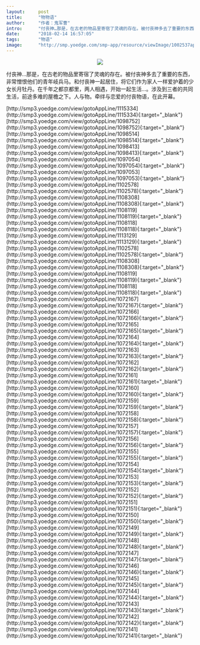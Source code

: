```yaml
---
layout:     post
title:      "物物语"
author:     "作者：鬼军曹"
intro:      "付丧神…那是，在古老的物品里寄宿了灵魂的存在。被付丧神多去了重要的东西，非常憎恨他们的青年岐兵马。和付丧神一起居住，将它们作为家人一样爱护着的少女长月牡丹。在千年之都京都里，两人相遇，开始一起生活…。涉及到三者的共同生活，前途多难的屋檐之下。人与物。牵绊与恋爱的付丧物语，在此开幕。"
date:       "2018-02-14 16:57:05"
tags:       "物语"
image:      "http://smp.yoedge.com/smp-app/resource/viewImage/1002537appline.png"
---
```

<div style="text-align: center">
<p><img src="http://smp.yoedge.com/smp-app/resource/viewImage/1002537appline.png"/></p>
</div>
<p class="post-meta">
<span>付丧神…那是，在古老的物品里寄宿了灵魂的存在。被付丧神多去了重要的东西，非常憎恨他们的青年岐兵马。和付丧神一起居住，将它们作为家人一样爱护着的少女长月牡丹。在千年之都京都里，两人相遇，开始一起生活…。涉及到三者的共同生活，前途多难的屋檐之下。人与物。牵绊与恋爱的付丧物语，在此开幕。</span>
</p>
[http://smp3.yoedge.com/view/gotoAppLine/1115334](http://smp3.yoedge.com/view/gotoAppLine/1115334){:target="_blank"}
[http://smp3.yoedge.com/view/gotoAppLine/1098752](http://smp3.yoedge.com/view/gotoAppLine/1098752){:target="_blank"}
[http://smp3.yoedge.com/view/gotoAppLine/1098514](http://smp3.yoedge.com/view/gotoAppLine/1098514){:target="_blank"}
[http://smp3.yoedge.com/view/gotoAppLine/1098413](http://smp3.yoedge.com/view/gotoAppLine/1098413){:target="_blank"}
[http://smp3.yoedge.com/view/gotoAppLine/1097054](http://smp3.yoedge.com/view/gotoAppLine/1097054){:target="_blank"}
[http://smp3.yoedge.com/view/gotoAppLine/1097053](http://smp3.yoedge.com/view/gotoAppLine/1097053){:target="_blank"}
[http://smp3.yoedge.com/view/gotoAppLine/1102578](http://smp3.yoedge.com/view/gotoAppLine/1102578){:target="_blank"}
[http://smp3.yoedge.com/view/gotoAppLine/1108308](http://smp3.yoedge.com/view/gotoAppLine/1108308){:target="_blank"}
[http://smp3.yoedge.com/view/gotoAppLine/1108119](http://smp3.yoedge.com/view/gotoAppLine/1108119){:target="_blank"}
[http://smp3.yoedge.com/view/gotoAppLine/1108118](http://smp3.yoedge.com/view/gotoAppLine/1108118){:target="_blank"}
[http://smp3.yoedge.com/view/gotoAppLine/1113129](http://smp3.yoedge.com/view/gotoAppLine/1113129){:target="_blank"}
[http://smp3.yoedge.com/view/gotoAppLine/1102578](http://smp3.yoedge.com/view/gotoAppLine/1102578){:target="_blank"}
[http://smp3.yoedge.com/view/gotoAppLine/1108308](http://smp3.yoedge.com/view/gotoAppLine/1108308){:target="_blank"}
[http://smp3.yoedge.com/view/gotoAppLine/1108119](http://smp3.yoedge.com/view/gotoAppLine/1108119){:target="_blank"}
[http://smp3.yoedge.com/view/gotoAppLine/1108118](http://smp3.yoedge.com/view/gotoAppLine/1108118){:target="_blank"}
[http://smp3.yoedge.com/view/gotoAppLine/1072167](http://smp3.yoedge.com/view/gotoAppLine/1072167){:target="_blank"}
[http://smp3.yoedge.com/view/gotoAppLine/1072166](http://smp3.yoedge.com/view/gotoAppLine/1072166){:target="_blank"}
[http://smp3.yoedge.com/view/gotoAppLine/1072165](http://smp3.yoedge.com/view/gotoAppLine/1072165){:target="_blank"}
[http://smp3.yoedge.com/view/gotoAppLine/1072164](http://smp3.yoedge.com/view/gotoAppLine/1072164){:target="_blank"}
[http://smp3.yoedge.com/view/gotoAppLine/1072163](http://smp3.yoedge.com/view/gotoAppLine/1072163){:target="_blank"}
[http://smp3.yoedge.com/view/gotoAppLine/1072162](http://smp3.yoedge.com/view/gotoAppLine/1072162){:target="_blank"}
[http://smp3.yoedge.com/view/gotoAppLine/1072161](http://smp3.yoedge.com/view/gotoAppLine/1072161){:target="_blank"}
[http://smp3.yoedge.com/view/gotoAppLine/1072160](http://smp3.yoedge.com/view/gotoAppLine/1072160){:target="_blank"}
[http://smp3.yoedge.com/view/gotoAppLine/1072159](http://smp3.yoedge.com/view/gotoAppLine/1072159){:target="_blank"}
[http://smp3.yoedge.com/view/gotoAppLine/1072158](http://smp3.yoedge.com/view/gotoAppLine/1072158){:target="_blank"}
[http://smp3.yoedge.com/view/gotoAppLine/1072157](http://smp3.yoedge.com/view/gotoAppLine/1072157){:target="_blank"}
[http://smp3.yoedge.com/view/gotoAppLine/1072156](http://smp3.yoedge.com/view/gotoAppLine/1072156){:target="_blank"}
[http://smp3.yoedge.com/view/gotoAppLine/1072155](http://smp3.yoedge.com/view/gotoAppLine/1072155){:target="_blank"}
[http://smp3.yoedge.com/view/gotoAppLine/1072154](http://smp3.yoedge.com/view/gotoAppLine/1072154){:target="_blank"}
[http://smp3.yoedge.com/view/gotoAppLine/1072153](http://smp3.yoedge.com/view/gotoAppLine/1072153){:target="_blank"}
[http://smp3.yoedge.com/view/gotoAppLine/1072152](http://smp3.yoedge.com/view/gotoAppLine/1072152){:target="_blank"}
[http://smp3.yoedge.com/view/gotoAppLine/1072151](http://smp3.yoedge.com/view/gotoAppLine/1072151){:target="_blank"}
[http://smp3.yoedge.com/view/gotoAppLine/1072150](http://smp3.yoedge.com/view/gotoAppLine/1072150){:target="_blank"}
[http://smp3.yoedge.com/view/gotoAppLine/1072149](http://smp3.yoedge.com/view/gotoAppLine/1072149){:target="_blank"}
[http://smp3.yoedge.com/view/gotoAppLine/1072148](http://smp3.yoedge.com/view/gotoAppLine/1072148){:target="_blank"}
[http://smp3.yoedge.com/view/gotoAppLine/1072147](http://smp3.yoedge.com/view/gotoAppLine/1072147){:target="_blank"}
[http://smp3.yoedge.com/view/gotoAppLine/1072146](http://smp3.yoedge.com/view/gotoAppLine/1072146){:target="_blank"}
[http://smp3.yoedge.com/view/gotoAppLine/1072145](http://smp3.yoedge.com/view/gotoAppLine/1072145){:target="_blank"}
[http://smp3.yoedge.com/view/gotoAppLine/1072144](http://smp3.yoedge.com/view/gotoAppLine/1072144){:target="_blank"}
[http://smp3.yoedge.com/view/gotoAppLine/1072143](http://smp3.yoedge.com/view/gotoAppLine/1072143){:target="_blank"}
[http://smp3.yoedge.com/view/gotoAppLine/1072142](http://smp3.yoedge.com/view/gotoAppLine/1072142){:target="_blank"}
[http://smp3.yoedge.com/view/gotoAppLine/1072141](http://smp3.yoedge.com/view/gotoAppLine/1072141){:target="_blank"}


